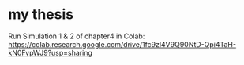 # my thesis 

Run Simulation 1 & 2 of chapter4 in Colab:
https://colab.research.google.com/drive/1fc9zl4V9Q90NtD-Qpi4TaH-kN0FvpWJ9?usp=sharing
